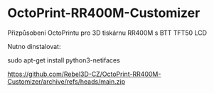 # OctoPrint-RR400M-Customizer
Přizpůsobení OctoPrintu pro 3D tiskárnu RR400M s BTT TFT50 LCD

Nutno dinstalovat:

sudo apt-get install python3-netifaces

https://github.com/Rebel3D-CZ/OctoPrint-RR400M-Customizer/archive/refs/heads/main.zip
